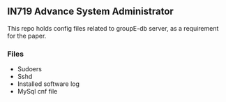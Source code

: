 ## IN719 Advance System Administrator

This repo holds config files related to groupE-db server, as a requirement for the paper.

### Files

- Sudoers
- Sshd
- Installed software log
- MySql cnf file


